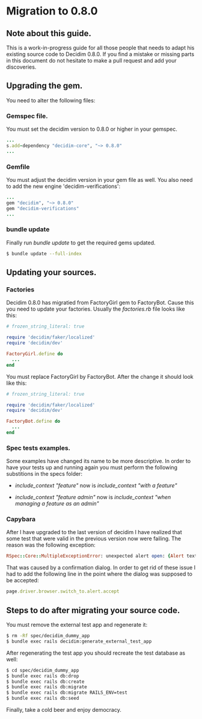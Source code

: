 # Migration to 0.8.0

## Note about this guide.

This is a work-in-progress guide for all those people that needs to adapt his existing source code to Decidim 0.8.0. If you find a mistake or missing parts in this  document do not hesitate to make a pull request and add your discoveries.


## Upgrading the gem.

You need to alter the following files:

### Gemspec file.

You must set the decidim version to 0.8.0 or higher in your gemspec.

```ruby
...
s.add-dependency "decidim-core", "~> 0.8.0"
...
```

### Gemfile
You must adjust the decidim version in your gem file as well. You also need to add the new engine 'decidim-verifications':

```ruby
...
gem "decidim", "~> 0.8.0"
gem "decidim-verifications"
...
```
### bundle update
Finally run *bundle update* to get the required gems updated.

```bash
$ bundle update --full-index
```

## Updating your sources.

### Factories
Decidim 0.8.0 has migratied from FactoryGirl gem to FactoryBot. Cause this you need to update your factories. Usually the *factories.rb* file looks like this:

```ruby
# frozen_string_literal: true

require 'decidim/faker/localized'
require 'decidim/dev'

FactoryGirl.define do
  ...
end  

```

You must replace FactoryGirl by FactoryBot. After the change it should look like this:

```ruby
# frozen_string_literal: true

require 'decidim/faker/localized'
require 'decidim/dev'

FactoryBot.define do
  ...
end

```

### Spec tests examples.

Some examples have changed its name to be more descriptive. In order to have your tests up and running again you must perform the following substitions in the specs folder:

* *include_context "feature"* now is *include_context "with a feature"*

* *include_context "feature admin"* now is *include_context "when managing a feature as an admin"*

### Capybara

After I have upgraded to the last version of decidim I have realized that some test that were valid in the previous version now were failing. The reason was the following exception:

```ruby
RSpec::Core::MultipleExceptionError: unexpected alert open: {Alert text : Are you sure?}
```

That was caused by a confirmation dialog. In order to get rid of these issue I had to add the following line in the point where the dialog was supposed to be accepted:

```ruby
page.driver.browser.switch_to.alert.accept
```

## Steps to do after migrating your source code.

You must remove the external test app and regenerate it:

```bash
$ rm -Rf spec/decidim_dummy_app
$ bundle exec rails decidim:generate_external_test_app
```

After regenerating the test app you should recreate the test database as well:

```bash
$ cd spec/decidim_dummy_app
$ bundle exec rails db:drop
$ bundle exec rails db:create
$ bundle exec rails db:migrate
$ bundle exec rails db:migrate RAILS_ENV=test
$ bundle exec rails db:seed
```

Finally, take a cold beer and enjoy democracy.
